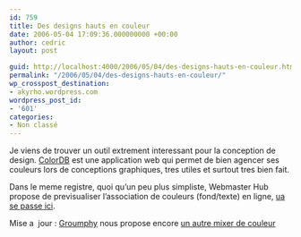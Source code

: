 ```yaml
---
id: 759
title: Des designs hauts en couleur
date: 2006-05-04 17:09:36.000000000 +00:00
author: cedric
layout: post

guid: http://localhost:4000/2006/05/04/des-designs-hauts-en-couleur.html
permalink: "/2006/05/04/des-designs-hauts-en-couleur/"
wp_crosspost_destination:
- akyrho.wordpress.com
wordpress_post_id:
- '601'
categories:
- Non classé
---
```

Je viens de trouver un outil extrement interessant pour la conception de design. [ColorDB](http://pourpre.com/colordb/?i=cFF9900&t=tr&l=fre) est une application web qui permet de bien agencer ses couleurs lors de conceptions graphiques, tres utiles et surtout tres bien fait.

Dans le meme registre, quoi qu’un peu plus simpliste, Webmaster Hub propose de previsualiser l’association de couleurs (fond/texte) en ligne, [ua se passe ici](http://www.webmaster-hub.com/outils/color.html).

Mise a  jour : [Groumphy](http://users.skynet.be/digital-nation/blog/) nous propose encore [un autre mixer de couleur](http://colormixers.com/mixers/cmr/)